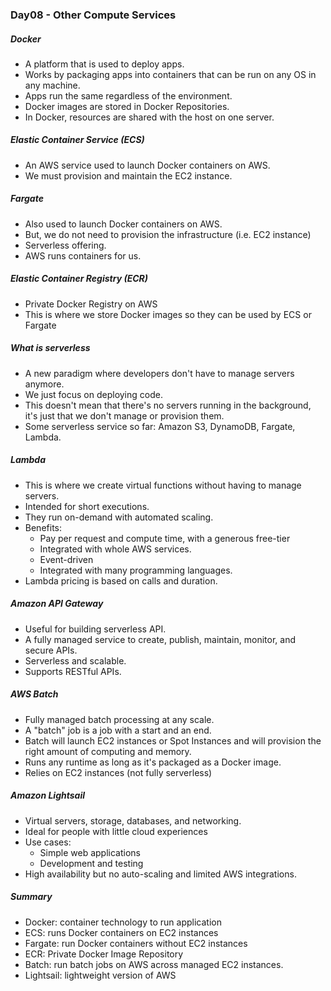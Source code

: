 ### Day08 - Other Compute Services

##### Docker
- A platform that is used to deploy apps.
- Works by packaging apps into containers that can be run on any OS in any machine.
- Apps run the same regardless of the environment.
- Docker images are stored in Docker Repositories.
- In Docker, resources are shared with the host on one server.

##### Elastic Container Service (ECS)
- An AWS service used to launch Docker containers on AWS.
- We must provision and maintain the EC2 instance.

##### Fargate
- Also used to launch Docker containers on AWS.
- But, we do not need to provision the infrastructure (i.e. EC2 instance)
- Serverless offering.
- AWS runs containers for us.

##### Elastic Container Registry (ECR)
- Private Docker Registry on AWS
- This is where we store Docker images so they can be used by ECS or Fargate

##### What is serverless
- A new paradigm where developers don't have to manage servers anymore.
- We just focus on deploying code.
- This doesn't mean that there's no servers running in the background, it's just that we don't manage or provision them.
- Some serverless service so far: Amazon S3, DynamoDB, Fargate, Lambda.

##### Lambda
- This is where we create virtual functions without having to manage servers.
- Intended for short executions.
- They run on-demand with automated scaling.
- Benefits:
  - Pay per request and compute time, with a generous free-tier
  - Integrated with whole AWS services.
  - Event-driven
  - Integrated with many programming languages.
- Lambda pricing is based on calls and duration.

##### Amazon API Gateway
- Useful for building serverless API.
- A fully managed service to create, publish, maintain, monitor, and secure APIs.
- Serverless and scalable.
- Supports RESTful APIs.

##### AWS Batch
- Fully managed batch processing at any scale.
- A "batch" job is a job with a start and an end.
- Batch will launch EC2 instances or Spot Instances and will provision the right amount of computing and memory.
- Runs any runtime as long as it's packaged as a Docker image.
- Relies on EC2 instances (not fully serverless)

##### Amazon Lightsail
- Virtual servers, storage, databases, and networking.
- Ideal for people with little cloud experiences
- Use cases:
  - Simple web applications
  - Development and testing
- High availability but no auto-scaling and limited AWS integrations.

##### Summary
- Docker: container technology to run application
- ECS: runs Docker containers on EC2 instances
- Fargate: run Docker containers without EC2 instances
- ECR: Private Docker Image Repository
- Batch: run batch jobs on AWS across managed EC2 instances.
- Lightsail: lightweight version of AWS
